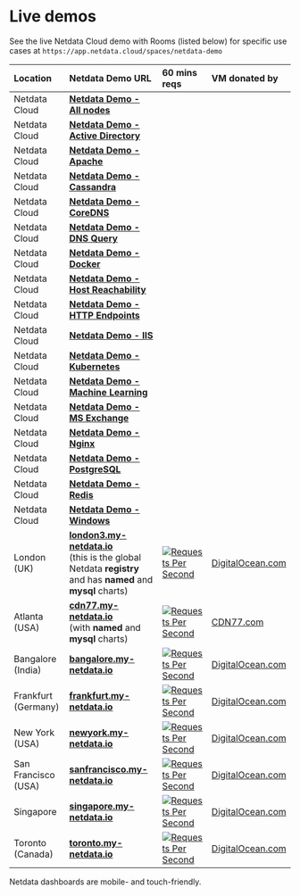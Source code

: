 <!--
title: "Live demos"
date: 2020-03-26
custom_edit_url: https://github.com/netdata/netdata/edit/master/docs/Demo-Sites.md
sidebar_label: "Live demos"
learn_status: "Published"
learn_topic_type: "Getting started"
learn_rel_path: "Getting started"
sidebar_position: "90"
-->

# Live demos

See the live Netdata Cloud demo with Rooms (listed below) for specific use cases at `https://app.netdata.cloud/spaces/netdata-demo`

| Location            | Netdata Demo URL                                                                                                                                | 60 mins reqs                                                                                                                                                                                                                                                 | VM donated by                                      |
|:--------------------|:------------------------------------------------------------------------------------------------------------------------------------------------|:-------------------------------------------------------------------------------------------------------------------------------------------------------------------------------------------------------------------------------------------------------------|:---------------------------------------------------|
| Netdata Cloud       | **[Netdata Demo - All nodes](https://app.netdata.cloud/spaces/netdata-demo/rooms/all-nodes/overview)**                                          |                                                                                                                                                                                                                                                              |                                                    |
| Netdata Cloud       | **[Netdata Demo - Active Directory](https://app.netdata.cloud/spaces/netdata-demo/rooms/active-directory/overview)**                            |                                                                                                                                                                                                                                                              |                                                    |
| Netdata Cloud       | **[Netdata Demo - Apache](https://app.netdata.cloud/spaces/netdata-demo/rooms/apache/overview)**                                                |                                                                                                                                                                                                                                                              |                                                    |
| Netdata Cloud       | **[Netdata Demo - Cassandra](https://app.netdata.cloud/spaces/netdata-demo/rooms/cassandra/overview)**                                          |                                                                                                                                                                                                                                                              |                                                    |
| Netdata Cloud       | **[Netdata Demo - CoreDNS](https://app.netdata.cloud/spaces/netdata-demo/rooms/coredns/overview)**                                              |                                                                                                                                                                                                                                                              |                                                    |
| Netdata Cloud       | **[Netdata Demo - DNS Query](https://app.netdata.cloud/spaces/netdata-demo/rooms/dns-query/overview)**                                          |                                                                                                                                                                                                                                                              |                                                    |
| Netdata Cloud       | **[Netdata Demo - Docker](https://app.netdata.cloud/spaces/netdata-demo/rooms/docker/overview)**                                                |                                                                                                                                                                                                                                                              |                                                    |
| Netdata Cloud       | **[Netdata Demo - Host Reachability](https://app.netdata.cloud/spaces/netdata-demo/rooms/host-reachability/overview)**                          |                                                                                                                                                                                                                                                              |                                                    |
| Netdata Cloud       | **[Netdata Demo - HTTP Endpoints](https://app.netdata.cloud/spaces/netdata-demo/rooms/http-endpoints/overview)**                                |                                                                                                                                                                                                                                                              |                                                    |
| Netdata Cloud       | **[Netdata Demo - IIS](https://app.netdata.cloud/spaces/netdata-demo/rooms/iis/overview)**                                                      |                                                                                                                                                                                                                                                              |                                                    |
| Netdata Cloud       | **[Netdata Demo - Kubernetes](https://app.netdata.cloud/spaces/netdata-demo/rooms/kubernetes/kubernetes)**                                      |                                                                                                                                                                                                                                                              |                                                    |
| Netdata Cloud       | **[Netdata Demo - Machine Learning](https://app.netdata.cloud/spaces/netdata-demo/rooms/machine-learning/overview)**                            |                                                                                                                                                                                                                                                              |                                                    |
| Netdata Cloud       | **[Netdata Demo - MS Exchange](https://app.netdata.cloud/spaces/netdata-demo/rooms/ms-exchange/overview)**                                      |                                                                                                                                                                                                                                                              |                                                    |
| Netdata Cloud       | **[Netdata Demo - Nginx](https://app.netdata.cloud/spaces/netdata-demo/rooms/nginx/overview)**                                                  |                                                                                                                                                                                                                                                              |                                                    |
| Netdata Cloud       | **[Netdata Demo - PostgreSQL](https://app.netdata.cloud/spaces/netdata-demo/rooms/postgresql/overview)**                                        |                                                                                                                                                                                                                                                              |                                                    |
| Netdata Cloud       | **[Netdata Demo - Redis](https://app.netdata.cloud/spaces/netdata-demo/rooms/redis/overview)**                                                  |                                                                                                                                                                                                                                                              |                                                    |
| Netdata Cloud       | **[Netdata Demo - Windows](https://app.netdata.cloud/spaces/netdata-demo/rooms/windows/overview)**                                              |                                                                                                                                                                                                                                                              |                                                    |
| London (UK)         | **[london3.my-netdata.io](https://london3.my-netdata.io)**<br/>(this is the global Netdata **registry** and has **named** and **mysql** charts) | [![Requests Per Second](https://london3.my-netdata.io/api/v1/badge.svg?chart=netdata.requests&dimensions=requests&after=-3600&options=unaligned&group=sum&label=reqs&units=empty&value_color=blue&precision=0&v42)](https://london3.my-netdata.io)           | [DigitalOcean.com](https://m.do.co/c/83dc9f941745) |
| Atlanta (USA)       | **[cdn77.my-netdata.io](https://cdn77.my-netdata.io)**<br/>(with **named** and **mysql** charts)                                                | [![Requests Per Second](https://cdn77.my-netdata.io/api/v1/badge.svg?chart=netdata.requests&dimensions=requests&after=-3600&options=unaligned&group=sum&label=reqs&units=empty&value_color=blue&precision=0&v42)](https://cdn77.my-netdata.io)               | [CDN77.com](https://www.cdn77.com/)                |
| Bangalore (India)   | **[bangalore.my-netdata.io](https://bangalore.my-netdata.io)**                                                                                  | [![Requests Per Second](https://bangalore.my-netdata.io/api/v1/badge.svg?chart=netdata.requests&dimensions=requests&after=-3600&options=unaligned&group=sum&label=reqs&units=empty&value_color=blue&precision=0&v42)](https://bangalore.my-netdata.io)       | [DigitalOcean.com](https://m.do.co/c/83dc9f941745) |
| Frankfurt (Germany) | **[frankfurt.my-netdata.io](https://frankfurt.my-netdata.io)**                                                                                  | [![Requests Per Second](https://frankfurt.my-netdata.io/api/v1/badge.svg?chart=netdata.requests&dimensions=requests&after=-3600&options=unaligned&group=sum&label=reqs&units=empty&value_color=blue&precision=0&v42)](https://frankfurt.my-netdata.io)       | [DigitalOcean.com](https://m.do.co/c/83dc9f941745) |
| New York (USA)      | **[newyork.my-netdata.io](https://newyork.my-netdata.io)**                                                                                      | [![Requests Per Second](https://newyork.my-netdata.io/api/v1/badge.svg?chart=netdata.requests&dimensions=requests&after=-3600&options=unaligned&group=sum&label=reqs&units=empty&value_color=blue&precision=0&v42)](https://newyork.my-netdata.io)           | [DigitalOcean.com](https://m.do.co/c/83dc9f941745) |
| San Francisco (USA) | **[sanfrancisco.my-netdata.io](https://sanfrancisco.my-netdata.io)**                                                                            | [![Requests Per Second](https://sanfrancisco.my-netdata.io/api/v1/badge.svg?chart=netdata.requests&dimensions=requests&after=-3600&options=unaligned&group=sum&label=reqs&units=empty&value_color=blue&precision=0&v42)](https://sanfrancisco.my-netdata.io) | [DigitalOcean.com](https://m.do.co/c/83dc9f941745) |
| Singapore           | **[singapore.my-netdata.io](https://singapore.my-netdata.io)**                                                                                  | [![Requests Per Second](https://singapore.my-netdata.io/api/v1/badge.svg?chart=netdata.requests&dimensions=requests&after=-3600&options=unaligned&group=sum&label=reqs&units=empty&value_color=blue&precision=0&v42)](https://singapore.my-netdata.io)       | [DigitalOcean.com](https://m.do.co/c/83dc9f941745) |
| Toronto (Canada)    | **[toronto.my-netdata.io](https://toronto.my-netdata.io)**                                                                                      | [![Requests Per Second](https://toronto.my-netdata.io/api/v1/badge.svg?chart=netdata.requests&dimensions=requests&after=-3600&options=unaligned&group=sum&label=reqs&units=empty&value_color=blue&precision=0&v42)](https://toronto.my-netdata.io)           | [DigitalOcean.com](https://m.do.co/c/83dc9f941745) |

Netdata dashboards are mobile- and touch-friendly.
